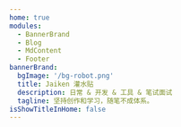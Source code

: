 ```yaml
---
home: true
modules:
  - BannerBrand
  - Blog
  - MdContent
  - Footer
bannerBrand:
  bgImage: '/bg-robot.png'
  title: Jaiken 灌水贴
  description: 日常 & 开发 & 工具 & 笔试面试
  tagline: 坚持创作和学习，随笔不成体系。
isShowTitleInHome: false
---
```

